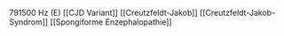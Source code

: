 791500 Hz (E)
[[CJD Variant]]
[[Creutzfeldt-Jakob]]
[[Creutzfeldt-Jakob-Syndrom]]
[[Spongiforme Enzephalopathie]]
